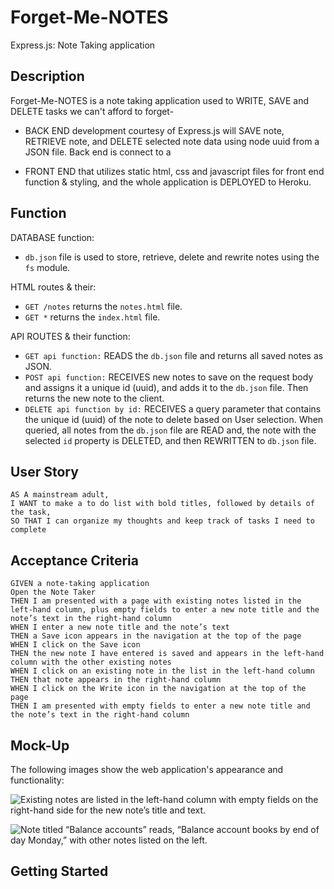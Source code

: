 # Forget-Me-NOTES
Express.js: Note Taking application

## Description

Forget-Me-NOTES is a note taking application used to WRITE, SAVE and DELETE tasks we can't afford to forget- 

* BACK END development courtesy of Express.js will SAVE note, RETRIEVE note, and DELETE selected note data using node uuid from a JSON file. Back end is connect to a 

* FRONT END that utilizes static html, css and javascript files for front end function & styling, and the whole application is DEPLOYED to Heroku.

## Function 
DATABASE function:
* `db.json` file is used to store, retrieve, delete and rewrite notes using the `fs`    module.

HTML routes & their:
* `GET /notes` returns the `notes.html` file.
* `GET *` returns the `index.html` file.

API ROUTES & their function:
* `GET api function:` READS the `db.json` file and returns all saved notes as JSON.
* `POST api function:` RECEIVES new notes to save on the request body and assigns it a unique id (uuid), and adds it to the `db.json` file. Then returns the new note to the client. 
* `DELETE api function by id:` RECEIVES a query parameter that contains the unique id   (uuid) of the note to delete based on User selection. When queried, all notes from the `db.json` file are READ and, the note with the selected `id` property is DELETED, and then REWRITTEN to `db.json` file.

## User Story
```
AS A mainstream adult,
I WANT to make a to do list with bold titles, followed by details of the task,
SO THAT I can organize my thoughts and keep track of tasks I need to complete
```


## Acceptance Criteria

```
GIVEN a note-taking application
Open the Note Taker
THEN I am presented with a page with existing notes listed in the left-hand column, plus empty fields to enter a new note title and the note’s text in the right-hand column
WHEN I enter a new note title and the note’s text
THEN a Save icon appears in the navigation at the top of the page
WHEN I click on the Save icon
THEN the new note I have entered is saved and appears in the left-hand column with the other existing notes
WHEN I click on an existing note in the list in the left-hand column
THEN that note appears in the right-hand column
WHEN I click on the Write icon in the navigation at the top of the page
THEN I am presented with empty fields to enter a new note title and the note’s text in the right-hand column
```


## Mock-Up

The following images show the web application's appearance and functionality:

![Existing notes are listed in the left-hand column with empty fields on the right-hand side for the new note’s title and text.](./Assets/11-express-homework-demo-01.png)

![Note titled “Balance accounts” reads, “Balance account books by end of day Monday,” with other notes listed on the left.](./Assets/11-express-homework-demo-02.png)


## Getting Started






